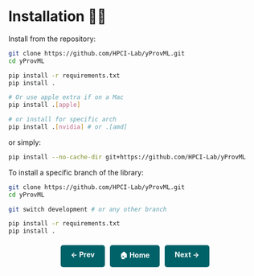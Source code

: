 
# Installation 👷‍♂️

Install from the repository:

```bash
git clone https://github.com/HPCI-Lab/yProvML.git
cd yProvML

pip install -r requirements.txt
pip install .

# Or use apple extra if on a Mac
pip install .[apple]

# or install for specific arch
pip install .[nvidia] # or .[amd]
```

or simply:

```bash
pip install --no-cache-dir git+https://github.com/HPCI-Lab/yProvML
```

To install a specific branch of the library: 

```bash
git clone https://github.com/HPCI-Lab/yProvML.git
cd yProvML

git switch development # or any other branch

pip install -r requirements.txt
pip install .
```

<div style="display: flex; justify-content: center; gap: 10px; margin-top: 20px;">
    <a href="." style="text-decoration: none; background-color: #006269; color: white; padding: 10px 20px; border-radius: 5px; font-weight: bold; transition: 0.3s;">← Prev</a>
    <a href="." style="text-decoration: none; background-color: #006269; color: white; padding: 10px 20px; border-radius: 5px; font-weight: bold; transition: 0.3s;">🏠 Home</a>
    <a href="setup.md" style="text-decoration: none; background-color: #006269; color: white; padding: 10px 20px; border-radius: 5px; font-weight: bold; transition: 0.3s;">Next →</a>
</div>